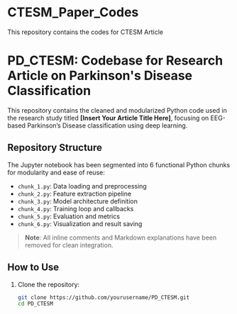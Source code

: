 # CTESM_Paper_Codes
This repository contains the codes for CTESM Article

# PD_CTESM: Codebase for Research Article on Parkinson's Disease Classification

This repository contains the cleaned and modularized Python code used in the research study titled **[Insert Your Article Title Here]**, focusing on EEG-based Parkinson’s Disease classification using deep learning.

## Repository Structure

The Jupyter notebook has been segmented into 6 functional Python chunks for modularity and ease of reuse:

- `chunk_1.py`: Data loading and preprocessing
- `chunk_2.py`: Feature extraction pipeline
- `chunk_3.py`: Model architecture definition
- `chunk_4.py`: Training loop and callbacks
- `chunk_5.py`: Evaluation and metrics
- `chunk_6.py`: Visualization and result saving

> **Note**: All inline comments and Markdown explanations have been removed for clean integration.

## How to Use

1. Clone the repository:
   ```bash
   git clone https://github.com/yourusername/PD_CTESM.git
   cd PD_CTESM
